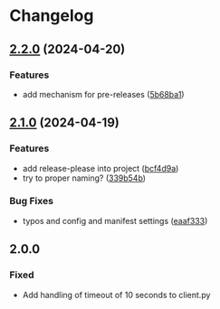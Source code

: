 # Changelog

## [2.2.0](https://github.com/martinalbert/buttercms-python/compare/v2.1.0...v2.2.0) (2024-04-20)


### Features

* add mechanism for pre-releases ([5b68ba1](https://github.com/martinalbert/buttercms-python/commit/5b68ba131b7d2567a417a3ad9bf02521e10f6993))

## [2.1.0](https://github.com/martinalbert/buttercms-python/compare/v2.0.0...v2.1.0) (2024-04-19)


### Features

* add release-please into project ([bcf4d9a](https://github.com/martinalbert/buttercms-python/commit/bcf4d9a6c84b7234e4a110f20f1bb42f1854d412))
* try to proper naming? ([339b54b](https://github.com/martinalbert/buttercms-python/commit/339b54bcd111da98600739e9b6532119a4cc54ff))


### Bug Fixes

* typos and config and manifest settings ([eaaf333](https://github.com/martinalbert/buttercms-python/commit/eaaf333b74c16a3996c2198e7aeb9262505b9035))

## 2.0.0

### Fixed
- Add handling of timeout of 10 seconds to client.py
